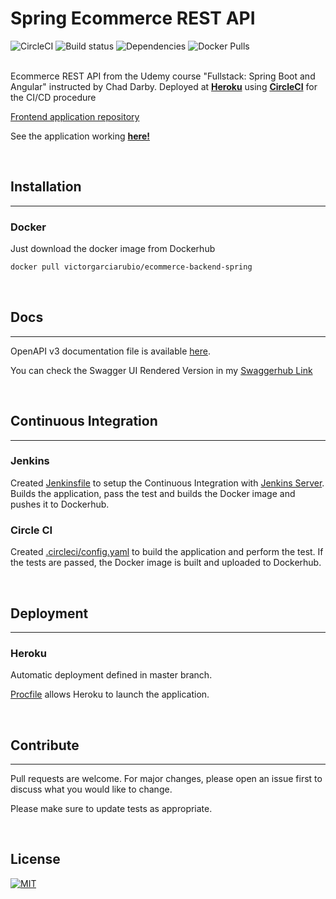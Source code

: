 # Spring Ecommerce REST API

![CircleCI](https://circleci.com/gh/victorgrubio/backend-ecommerce-springboot.svg?style=svg) 
![Build status](https://img.shields.io/circleci/build/gh/victorgrubio/backend-ecommerce-springboot/master?token=ccf75fe7e2f1925687bae66dc293fe9bfca32eee) 
![Dependencies](https://img.shields.io/librariesio/github/victorgrubio/backend-ecommerce-springboot)
![Docker Pulls](https://img.shields.io/docker/pulls/victorgrubio/ecommerce-backend-spring) 

<br>Ecommerce REST API from the Udemy course "Fullstack: Spring Boot and Angular" instructed by Chad Darby. Deployed at [**Heroku**](https://heroku.com) using [**CircleCI**](https://circleci.com) for the CI/CD procedure


[Frontend application repository](https://github.com/victorgrubio/frontend-ecommerce-angular)


See the application working [**here!**](https://ecommerce-angular-app.victorgarciar.com)

<br>

## Installation
------
### Docker
Just download the docker image from Dockerhub


```bash
docker pull victorgarciarubio/ecommerce-backend-spring
```


<br>

## Docs
------

OpenAPI v3 documentation file is available [here](./openapi.yaml). 

You can check the Swagger UI Rendered Version in my [Swaggerhub Link](https://app.swaggerhub.com/apis-docs/victorgarciar/swagger-backend_ecommerce_store_springboot/1.0.0)


<br>

## Continuous Integration
------


### Jenkins

Created [Jenkinsfile](./Jenkinsfile) to setup the Continuous Integration with [Jenkins Server](https://www.jenkins.io/). Builds the application, pass the test and builds the Docker image and pushes it to Dockerhub.

### Circle CI

Created [.circleci/config.yaml](.circleci/config.yaml) to build the application and perform the test. If the tests are passed, the Docker image is built and uploaded to Dockerhub.


<br>

## Deployment
-----

### Heroku

Automatic deployment defined in master branch.

[Procfile](./Procfile) allows Heroku to launch the application.

<br>

## Contribute
-----

Pull requests are welcome. For major changes, please open an issue first to discuss what you would like to change.

Please make sure to update tests as appropriate.

<br>

## License

[![MIT](https://img.shields.io/github/license/victorgrubio/backend-ecommerce-springboot) ](https://choosealicense.com/licenses/mit/)

